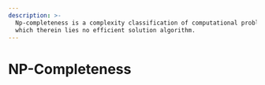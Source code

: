```yaml
---
description: >-
  Np-completeness is a complexity classification of computational problems in
  which therein lies no efficient solution algorithm.
---
```


# NP-Completeness

